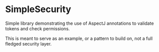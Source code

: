 # SimpleSecurity

Simple library demonstrating the use of AspectJ annotations to validate tokens and check permissions.  

This is meant to serve as an example, or a pattern to build on, not a full fledged security layer. 